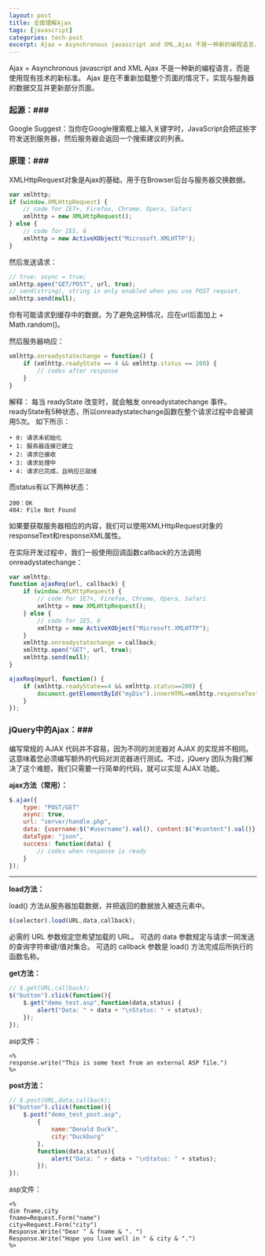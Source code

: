 ```yaml
---
layout: post
title: 全面理解Ajax
tags: [javascript]
categories: tech-post
excerpt: Ajax = Asynchronous javascript and XML,Ajax 不是一种新的编程语言，而是使用现有技术的新标准。Ajax 是在不重新加载整个页面的情况下，实现与服务器的数据交互并更新部分页面...
---
```


Ajax = Asynchronous javascript and XML
Ajax 不是一种新的编程语言，而是使用现有技术的新标准。
Ajax 是在不重新加载整个页面的情况下，实现与服务器的数据交互并更新部分页面。

### 起源：###
Google Suggest：当你在Google搜索框上输入关键字时，JavaScript会把这些字符发送到服务器，然后服务器会返回一个搜索建议的列表。

### 原理：###
XMLHttpRequest对象是Ajax的基础，用于在Browser后台与服务器交换数据。

~~~javascript
var xmlhttp;
if (window.XMLHttpRequest) {
	// code for IE7+, Firefox, Chrome, Opera, Safari
	xmlhttp = new XMLHttpRequest();
} else {
	// code for IE5, 6
	xmlhttp = new ActiveXObject("Microsoft.XMLHTTP");
}
~~~
然后发送请求：

~~~javascript
// true: async = true;
xmlhttp.open("GET/POST", url, true);
// send(string), string is only enabled when you use POST requset.
xmlhttp.send(null);
~~~
你有可能请求到缓存中的数据，为了避免这种情况，应在url后面加上 + Math.random()。

然后服务器响应：

~~~javascript
xmlhttp.onreadystatechange = function() {
	if (xmlhttp.readyState == 4 && xmlhttp.status == 200) {
		// codes after response
	}
}
~~~
解释：
每当 readyState 改变时，就会触发 onreadystatechange 事件。readyState有5种状态，所以onreadystatechange函数在整个请求过程中会被调用5次。
如下所示：

~~~
• 0: 请求未初始化
• 1: 服务器连接已建立
• 2: 请求已接收
• 3: 请求处理中
• 4: 请求已完成，且响应已就绪
~~~
而status有以下两种状态：

~~~
200：OK
404: File Not Found
~~~

如果要获取服务器相应的内容，我们可以使用XMLHttpRequest对象的responseText和responseXML属性。

在实际开发过程中，我们一般使用回调函数callback的方法调用onreadystatechange：

~~~javascript
var xmlhttp;
function ajaxReq(url, callback) {
	if (window.XMLHttpRequest) {
		// code for IE7+, Firefox, Chrome, Opera, Safari
		xmlhttp = new XMLHttpRequest();
	} else {
		// code for IE5, 6
		xmlhttp = new ActiveXObject("Microsoft.XMLHTTP");
	}
	xmlhttp.onreadystatechange = callback;
	xmlhttp.open("GET", url, true);
	xmlhttp.send(null);
}

ajaxReq(myurl, function() {
	if (xmlhttp.readyState==4 && xmlhttp.status==200) {
		document.getElementById("myDiv").innerHTML=xmlhttp.responseText;
	}
});
~~~

### jQuery中的Ajax：###
编写常规的 AJAX 代码并不容易，因为不同的浏览器对 AJAX 的实现并不相同。这意味着您必须编写额外的代码对浏览器进行测试。不过，jQuery 团队为我们解决了这个难题，我们只需要一行简单的代码，就可以实现 AJAX 功能。

**ajax方法（常用）：**

~~~javascript
$.ajax({
	type: "POST/GET"
	async: true,
	url: "server/handle.php",
	data: {username:$("#username").val(), content:$("#content").val()},
	dataType: "json",
	success: function(data) {
		// codes when response is ready
	}
});
~~~


* * *



**load方法：**

load() 方法从服务器加载数据，并把返回的数据放入被选元素中。

~~~javascript
$(selector).load(URL,data,callback);
~~~
必需的 URL 参数规定您希望加载的 URL。
可选的 data 参数规定与请求一同发送的查询字符串键/值对集合。
可选的 callback 参数是 load() 方法完成后所执行的函数名称。


**get方法：**

~~~javascript
// $.get(URL,callback);
$("button").click(function(){
	$.get("demo_test.asp",function(data,status) {
		alert("Data: " + data + "\nStatus: " + status);
	});
});
~~~
asp文件：

~~~
<%
response.write("This is some text from an external ASP file.")
%>
~~~


**post方法：**

~~~javascript
// $.post(URL,data,callback);
$("button").click(function(){
	$.post("demo_test_post.asp",
		{
			name:"Donald Duck",
			city:"Duckburg"
		},
		function(data,status){
			alert("Data: " + data + "\nStatus: " + status);
		});
});
~~~

asp文件：

~~~
<%
dim fname,city
fname=Request.Form("name")
city=Request.Form("city")
Response.Write("Dear " & fname & ". ")
Response.Write("Hope you live well in " & city & ".")
%>
~~~
